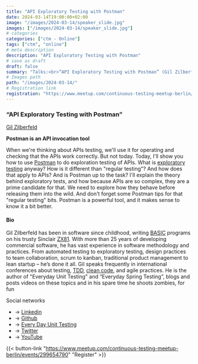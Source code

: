 ```yaml
---
title: "API Exploratory Testing with Postman"
date: 2024-03-14T19:00:00+02:00
image: "/images/2024-03-14/speaker_slide.jpg"
images: ["/images/2024-03-14/speaker_slide.jpg"]
# categories
categories: ["ctm - Online"]
tags: ["ctm", "online"]
# meta description
description: "API Exploratory Testing with Postman"
# save as draft
draft: false
summary: "Talks:<br>“API Exploratory Testing with Postman” (Gil Zilberfeld)"
# Images path
path: "/images/2024-03-14/"
# Registration link
registration: "https://www.meetup.com/continuous-testing-meetup-berlin/events/299654790"
---
```

### “API Exploratory Testing with Postman”

[Gil Zilberfeld](https://www.linkedin.com/in/gilzilberfeld)

**Postman is an API invocation tool**

When we're thinking about APIs testing, we'll use it for operating and checking that the APIs work correctly. But not today. Today, I'll show you how to use [Postman](https://www.postman.com/) to do exploration testing of APIs.
What is [exploratory testing](https://en.wikipedia.org/wiki/Exploratory_testing) anyway? How is it different than "regular testing"? And how does that apply to APIs? And is  Postman up to the task? I'll explain the theory behind exploratory tests, and how because APIs are so complex, they are a prime candidate for that. We need to explore how they behave before releasing them into the wild. And don't forget some Postman tips for that "regular testing" bits. Postman is a powerful tool, and it makes sense to know it a bit better.

#### Bio

Gil Zilberfeld has been in software since childhood, writing [BASIC](https://en.wikipedia.org/wiki/BASIC) programs on his trusty Sinclair [ZX81](https://en.wikipedia.org/wiki/ZX81). With more than 25 years of developing commercial software, he has vast experience in software methodology and practices. From automated testing to exploratory testing, design practices to team collaboration, scrum to kanban, traditional product management to lean startup – he’s done it all. Gil speaks frequently in international conferences about testing, [TDD](https://en.wikipedia.org/wiki/Test-driven_development), [clean code](https://en.wikipedia.org/wiki/SOLID), and agile practices. He is the author of "Everyday Unit Testing" and “Everyday Spring Testing”, blogs and posts videos on these topics and in his spare time he shoots zombies, for fun

Social networks

- <i class="fa fa-linkedin"></i> -> [Linkedin](https://www.linkedin.com/in/gilzilberfeld/)
- <i class="fa fa-github"></i> -> [Github](https://github.com/gilzilberfeld)
- <i class="fa fa-code"></i> -> [Every Day Unit Testing](https://www.everydayunittesting.com/)
- <i class="fa fa-twitter"></i> -> [Twitter](https://twitter.com/gil_zilberfeld)
- <i class="fa fa-youtube"></i> -> [YouTube](https://www.youtube.com/channel/UC6xFbWdjWA53zRPhidPt12w/)

{{< button-link "https://www.meetup.com/continuous-testing-meetup-berlin/events/299654790" "Register" >}}
